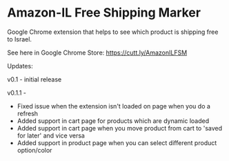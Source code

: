 # Amazon-IL Free Shipping Marker
Google Chrome extension that helps to see which product is shipping free to Israel.

See here in Google Chrome Store: https://cutt.ly/AmazonILFSM



Updates:

v0.1 - 	initial release

v0.1.1 - 
- Fixed issue when the extension isn't loaded on page when you do a refresh
- Added support in cart page for products which are dynamic loaded
- Added support in cart page when you move product from cart to 'saved for later' and vice versa
- Added support in product page when you can select different product option/color